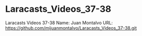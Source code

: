 # Laracasts_Videos_37-38
Laracasts Videos 37-38
Name: Juan Montalvo
URL: https://github.com/mijuanmontalvo/Laracasts_Videos_37-38.git
